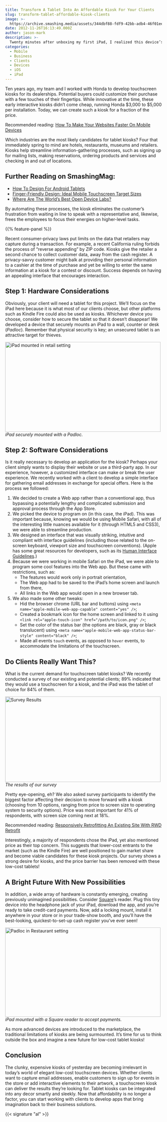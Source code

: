```yaml
---
title: Transform A Tablet Into An Affordable Kiosk For Your Clients
slug: transform-tablet-affordable-kiosk-clients
image: >-
  https://archive.smashing.media/assets/344dbf88-fdf9-42bb-adb4-46f01eedd629/57fd0c30-d77c-4215-9984-92fad38cc42c/ipad-mounted2.jpg
date: 2012-11-26T16:13:49.000Z
author: jason-mark
description: >-
  Twenty minutes after unboxing my first iPad, I realized this device’s potential to revolutionize the world of kiosks.
categories:
  - Mobile
  - Business
  - Clients
  - Devices
  - iOS
  - iPad
---
```

Ten years ago, my team and I worked with Honda to develop touchscreen kiosks for its dealerships. Potential buyers could customize their purchase with a few touches of their fingertips. While innovative at the time, these early interactive kiosks didn’t come cheap, running Honda $3,000 to $5,000 per installation. Today, we can create such a kiosk for a fraction of the price.

Recommended reading: [How To Make Your Websites Faster On Mobile Devices](https://www.smashingmagazine.com/2013/04/build-fast-loading-mobile-website/)

Which industries are the most likely candidates for tablet kiosks? Four that immediately spring to mind are hotels, restaurants, museums and retailers. Kiosks help streamline information-gathering processes, such as signing up for mailing lists, making reservations, ordering products and services and checking in and out of locations.</p>

## <span class="rh">Further Reading</span> on SmashingMag:

*   [How To Design For Android Tablets](https://www.smashingmagazine.com/2011/08/designing-for-android-tablets/)
*   [Finger-Friendly Design: Ideal Mobile Touchscreen Target Sizes](https://www.smashingmagazine.com/2012/02/finger-friendly-design-ideal-mobile-touchscreen-target-sizes/)
*   [Where Are The World’s Best Open Device Labs?](https://www.smashingmagazine.com/2016/11/worlds-best-open-device-labs/)

By automating these processes, the kiosk eliminates the customer’s frustration from waiting in line to speak with a representative and, likewise, frees the employees to focus their energies on higher-level tasks.

{{% feature-panel %}}

Recent consumer-privacy laws put limits on the data that retailers may capture during a transaction. For example, a recent California ruling forbids the process of “reverse appending” by ZIP code. Kiosks give the retailer a second chance to collect customer data, away from the cash register. A privacy-savvy customer might balk at providing their personal information to a cashier at the time of purchase and yet be willing to enter the same information at a kiosk for a contest or discount. Success depends on having an appealing interface that encourages interaction.</p>

## Step 1: Hardware Considerations

Obviously, your client will need a tablet for this project. We’ll focus on the iPad here because it is what most of our clients choose, but other platforms such as Kindle Fire could also be used as kiosks. Whichever device you choose, consider how to secure the tablet so that it doesn’t disappear! We developed a device that securely mounts an iPad to a wall, counter or desk (<em>Padloc</em>). Remember that physical security is key; an unsecured tablet is an attractive target for thieves.

<a href="https://archive.smashing.media/assets/344dbf88-fdf9-42bb-adb4-46f01eedd629/188bb1cb-b7f2-4304-b5f5-89d98c3ec91b/droppedimage.jpg"><img class="111682" title="droppedImage" src="https://archive.smashing.media/assets/344dbf88-fdf9-42bb-adb4-46f01eedd629/188bb1cb-b7f2-4304-b5f5-89d98c3ec91b/droppedimage.jpg" alt="iPad mounted in retail setting" width="500" height="289" /></a><br>
<em>iPad securely mounted with a Padloc.</em>

## Step 2: Software Considerations

Is it really necessary to develop an application for the kiosk? Perhaps your client simply wants to display their website or use a third-party app. In our experience, however, a customized interface can make or break the user experience. We recently worked with a client to develop a simple interface for gathering email addresses in exchange for special offers. Here is the process we followed:

1.  We decided to create a Web app rather than a conventional app, thus bypassing a potentially lengthy and complicated submission and approval process through the App Store.
2.  We picked the device to program on (in this case, the iPad). This was important because, knowing we would be using Mobile Safari, with all of the interesting little nuances available for it (through HTML5 and CSS3), we were able to streamline production.
3.  We designed an interface that was visually striking, intuitive and compliant with interface guidelines (including those related to the on-screen keyboard, viewport size and touchscreen conventions). (Apple has some great resources for developers, such as its [Human Interface Guidelines](https://developer.apple.com/library/ios/#documentation/UserExperience/Conceptual/MobileHIG/Introduction/Introduction.html "Apple Human Interface Guidelines").)
4.  Because we were working in mobile Safari on the iPad, we were able to program some cool features into the Web app. But these came with restrictions, such as:
    *   The features would work only in portrait orientation,
    *   The Web app had to be saved to the iPad’s home screen and launch from there,
    *   All links in the Web app would open in a new browser tab.
5.  We also made some other tweaks:
    *   Hid the browser chrome (URL bar and buttons) using `<meta name="apple-mobile-web-app-capable" content="yes" />`;
    *   Created a bookmark icon for the home screen and linked to it using `<link rel="apple-touch-icon" href="/path/to/icon.png" />`;
    *   Set the color of the status bar (the options are black, gray or black translucent) using `<meta name="apple-mobile-web-app-status-bar-style" content="black" />`;
    *   Made all events `touch` events, as opposed to `hover` events, to accommodate the limitations of the touchscreen.</p>

## Do Clients Really Want This?

What is the current demand for touchscreen tablet kiosks? We recently conducted a survey of our existing and potential clients; 89% indicated that they would use a touchscreen for a kiosk, and the iPad was the tablet of choice for 84% of them.

<a href="https://archive.smashing.media/assets/344dbf88-fdf9-42bb-adb4-46f01eedd629/20e8b164-1bae-4695-b4b4-27fcee92ef97/kiosk-survey-v2.jpg"><img class="111680" title="kiosk_survey-v2" src="https://archive.smashing.media/assets/344dbf88-fdf9-42bb-adb4-46f01eedd629/20e8b164-1bae-4695-b4b4-27fcee92ef97/kiosk-survey-v2.jpg" alt="Survey Results" width="500" height="275" /></a><br>
<em>The results of our survey</em>

Pretty eye-opening, eh? We also asked survey participants to identify the biggest factor affecting their decision to move forward with a kiosk (choosing from 10 options, ranging from price to screen size to operating system to security options). Price was most important for 41% of respondents, with screen size coming next at 18%.

Recommended reading: [Responsively Retrofitting An Existing Site With RWD Retrofit](https://www.smashingmagazine.com/2013/03/18/retrofit-a-website-to-be-responsive-with-rwd-retrofit/)

Interestingly, a majority of respondents chose the iPad, yet also mentioned price as their top concern. This suggests that lower-cost entrants to the market (such as the Kindle Fire) are well positioned to gain market share and become viable candidates for these kiosk projects. Our survey shows a strong desire for kiosks, and the price barrier has been removed with these low-cost tablets!

## A Bright Future With New Possibilities

In addition, a wide array of hardware is constantly emerging, creating previously unimagined possibilities. Consider <a href="https://squareup.com/">Square</a>’s reader. Plug this tiny device into the headphone jack of your iPad, download the app, and you’re ready to take credit-card payments. Now, add a locking mount, install it anywhere in your store or in your trade-show booth, and you’ll have the best-looking, quickest-to-set-up cash register you’ve ever seen!

<a href="https://archive.smashing.media/assets/344dbf88-fdf9-42bb-adb4-46f01eedd629/1537e783-7620-4bfd-84d5-f9e768d343a1/droppedimage-2.jpg"><img class="111683" title="droppedImage-2" src="https://archive.smashing.media/assets/344dbf88-fdf9-42bb-adb4-46f01eedd629/1537e783-7620-4bfd-84d5-f9e768d343a1/droppedimage-2.jpg" alt="Padloc in Restaurant setting" width="500" height="287" /></a><br>
<em>iPad mounted with a Square reader to accept payments.</em>

As more advanced devices are introduced to the marketplace, the traditional limitations of kiosks are being surmounted. It’s time for us to think outside the box and imagine a new future for low-cost tablet kiosks!

## Conclusion

The clunky, expensive kiosks of yesterday are becoming irrelevant in today’s world of elegant low-cost touchscreen devices. Whether clients want to capture email addresses, enable customers to sign up for events in the store or add interactive elements to their artwork, a touchscreen kiosk can deliver the results they’re looking for. Tablet kiosks can be integrated into any decor smartly and sleekly. Now that affordability is no longer a factor, you can start working with clients to develop apps that bring imagination back to their business solutions.

{{< signature "al" >}}

